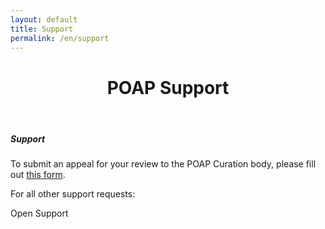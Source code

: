 ```yaml
---
layout: default
title: Support
permalink: /en/support
---
```



<header class="page-header">
  <div class="header-bg-fade-in"></div>
  <div class="header-bg-fade-out"></div>
  <div class="container py-5 mt-5 mb-4 pt-lg-0 my-lg-0 poap-purple-dark">
    <div class="text-center my-0 my-md-3 my-lg-5">
      <h1 class="display-6 fw-bold mb-2">POAP Support</h1>
    </div>
  </div>
</header>


<section class="">
  <div class="container">
    <div class="row justify-content-center my-5">
      <div class="col col-md-10 col-lg-6 col-xm-5">
        <div class="card rounded-3 h-100 text-center">
          <div class="card-header"></div>
          <div class="card-body poap-purple-dark">
            <h5 class="card-title">Support</h5>
            <p class="card-text mb-2">To submit an appeal for your review to the POAP Curation body, please fill out <a href="https://poap.typeform.com/appeal" target="_blank">this form</a>.</p>
            <p class="card-text">For all other support requests:</p>
            <a class="btn btn-primary px-4" onclick="zE('messenger', 'open')">Open Support</a>
          </div>
          <div class="card-footer"></div>
        </div>
      </div>
    </div>
  </div>
</section>

